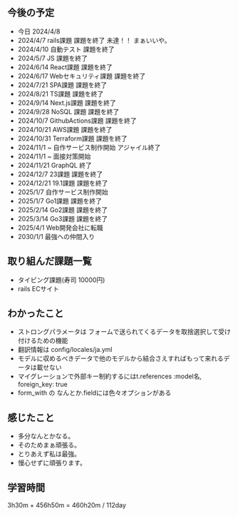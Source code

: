 ## 今後の予定
- 今日 2024/4/8
- 2024/4/7 rails課題 課題を終了 未達！！ まぁいいや。
- 2024/4/10 自動テスト 課題を終了
- 2024/5/7 JS 課題を終了
- 2024/6/14 React課題 課題を終了
- 2024/6/17 Webセキュリティ課題 課題を終了
- 2024/7/21 SPA課題 課題を終了
- 2024/8/21 TS課題 課題を終了
- 2024/9/14 Next.js課題 課題を終了
- 2024/9/28 NoSQL 課題 課題を終了
- 2024/10/7 GithubActions課題 課題を終了
- 2024/10/21 AWS課題 課題を終了
- 2024/10/31 Terraform課題 課題を終了
- 2024/11/1 ~ 自作サービス制作開始 アジャイル終了
- 2024/11/1 ~ 面接対策開始
- 2024/11/21 GraphQL 終了
- 2024/12/7 23課題 課題を終了
- 2024/12/21 19.1課題 課題を終了
- 2025/1/7 自作サービス制作開始
- 2025/1/7 Go1課題 課題を終了
- 2025/2/14 Go2課題 課題を終了
- 2025/3/14 Go3課題 課題を終了
- 2025/4/1 Web開発会社に転職
- 2030/1/1 最強への仲間入り

## 取り組んだ課題一覧
- タイピング課題(寿司 10000円)
- rails ECサイト 
## わかったこと
- ストロングパラメータは フォームで送られてくるデータを取捨選択して受け付けるための機能
- 翻訳情報は config/locales/ja.yml
- モデルに収めるべきデータで他のモデルから結合さえすればもって来れるデータは載せない
- マイグレーションで外部キー制約するにはt.references :model名, foreign_key: true
- form_with の なんとか.fieldには色々オプションがある
## 感じたこと
- 多分なんとかなる。
- そのためまぁ頑張る。
- とりあえず私は最強。
- 慢心せずに頑張ります。
## 学習時間
3h30m + 456h50m 
= 460h20m / 112day
